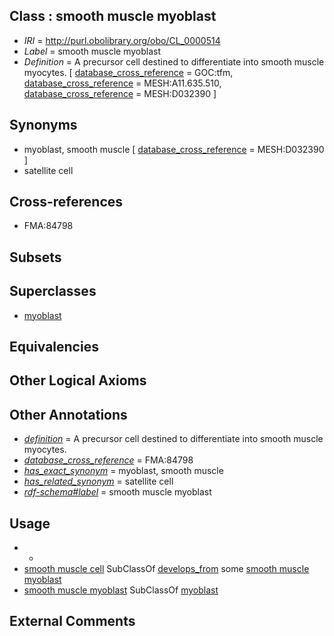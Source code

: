
## Class : smooth muscle myoblast

 * *IRI* = http://purl.obolibrary.org/obo/CL_0000514
 * *Label* = smooth muscle myoblast
 * *Definition* = A precursor cell destined to differentiate into smooth muscle myocytes. [ [database_cross_reference](../../ef/oboInOwl#hasDbXref.md) = GOC:tfm, [database_cross_reference](../../ef/oboInOwl#hasDbXref.md) = MESH:A11.635.510, [database_cross_reference](../../ef/oboInOwl#hasDbXref.md) = MESH:D032390 ]

## Synonyms

 * myoblast, smooth muscle [ [database_cross_reference](../../ef/oboInOwl#hasDbXref.md) = MESH:D032390 ]
 * satellite cell

## Cross-references

 * FMA:84798

## Subsets


## Superclasses

 * [myoblast](../../CL/56/CL_0000056.md)

## Equivalencies


## Other Logical Axioms


## Other Annotations

 * *[definition](../../IAO/15/IAO_0000115.md)* = A precursor cell destined to differentiate into smooth muscle myocytes.
 * *[database_cross_reference](../../ef/oboInOwl#hasDbXref.md)* = FMA:84798
 * *[has_exact_synonym](../../ym/oboInOwl#hasExactSynonym.md)* = myoblast, smooth muscle
 * *[has_related_synonym](../../ym/oboInOwl#hasRelatedSynonym.md)* = satellite cell
 * *[rdf-schema#label](../../el/rdf-schema#label.md)* = smooth muscle myoblast

## Usage

 * -
 * [smooth muscle cell](../../CL/92/CL_0000192.md) SubClassOf [develops_from](../../RO/02/RO_0002202.md) some [smooth muscle myoblast](../../CL/14/CL_0000514.md)
 * [smooth muscle myoblast](../../CL/14/CL_0000514.md) SubClassOf [myoblast](../../CL/56/CL_0000056.md)

## External Comments

